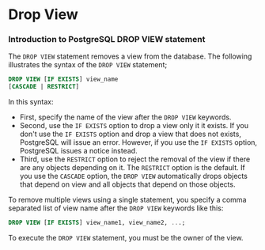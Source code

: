 # Drop View

### Introduction to PostgreSQL DROP VIEW statement

The `DROP VIEW` statement removes a view from the database. The following illustrates the syntax of the `DROP VIEW` statement;

```sql
DROP VIEW [IF EXISTS] view_name
[CASCADE | RESTRICT]
```

In this syntax:

- First, specify the name of the view after the `DROP VIEW` keywords.
- Second, use the `IF EXISTS` option to drop a view only it it exists. If you don't use the `IF EXISTS` option and drop a view that does not exists, PostgreSQL will issue an error. However, if you use the `IF EXISTS` option, PostgreSQL issues a notice instead.
- Third, use the `RESTRICT` option to reject the removal of the view if there are any objects depending on it. The `RESTRICT` option is the default. If you use the `CASCADE` option, the `DROP VIEW` automatically drops objects that depend on view and all objects that depend on those objects.

To remove multiple views using a single statement, you specify a comma separated list of view name after the `DROP VIEW` keywords like this:

```sql
DROP VIEW [IF EXISTS] view_name1, view_name2, ...;
```

To execute the `DROP VIEW` statement, you must be the owner of the view.

